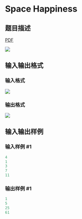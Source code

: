 # Space Happiness

## 题目描述

[problemUrl]: https://uva.onlinejudge.org/index.php?option=com_onlinejudge&Itemid=8&category=878&page=show_problem&problem=5167

[PDF](https://uva.onlinejudge.org/external/132/p13244.pdf)

![](https://cdn.luogu.com.cn/upload/vjudge_pic/UVA13244/3037a5d446bed9087f5a33cf397cadf8ec153a6f.png)

## 输入输出格式

### 输入格式

![](https://cdn.luogu.com.cn/upload/vjudge_pic/UVA13244/be95b010be2972eae5cb8f8396ee5ce7810b0aa0.png)

### 输出格式

![](https://cdn.luogu.com.cn/upload/vjudge_pic/UVA13244/81561b41ecebb4a12bb7344d4f3fc46fedd6a225.png)

## 输入输出样例

### 输入样例 #1

```cpp
4
1
3
7
11
```


### 输出样例 #1

```cpp
1
5
25
61
```


